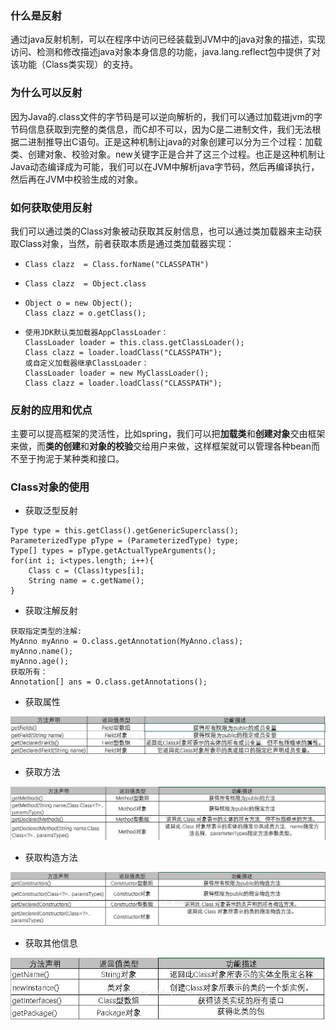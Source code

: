 ### 什么是反射

通过java反射机制，可以在程序中访问已经装载到JVM中的java对象的描述，实现访问、检测和修改描述java对象本身信息的功能，java.lang.reflect包中提供了对该功能（Class类实现）的支持。

### 为什么可以反射

因为Java的.class文件的字节码是可以逆向解析的，我们可以通过加载进jvm的字节码信息获取到完整的类信息，而C却不可以，因为C是二进制文件，我们无法根据二进制推导出C语句。正是这种机制让java的对象创建可以分为三个过程：加载类、创建对象、校验对象。new关键字正是合并了这三个过程。也正是这种机制让Java动态编译成为可能，我们可以在JVM中解析java字节码，然后再编译执行，然后再在JVM中校验生成的对象。

### 如何获取使用反射

我们可以通过类的Class对象被动获取其反射信息，也可以通过类加载器来主动获取Class对象，当然，前者获取本质是通过类加载器实现：

* ```
  Class clazz  = Class.forName("CLASSPATH")
  ```
* ```
  Class clazz  = Object.class
  ```
* ```
  Object o = new Object();
  Class clazz = o.getClass();
  ```
* ```
  使用JDK默认类加载器AppClassLoader：
  ClassLoader loader = this.class.getClassLoader();
  Class clazz = loader.loadClass("CLASSPATH");
  或自定义加载器继承ClassLoader：
  ClassLoader loader = new MyClassLoader();
  Class clazz = loader.loadClass("CLASSPATH");
  ```

### 反射的应用和优点

主要可以提高框架的灵活性，比如spring，我们可以把**加载类**和**创建对象**交由框架来做，而**类的创建**和**对象的校验**交给用户来做，这样框架就可以管理各种bean而不至于拘泥于某种类和接口。

### Class对象的使用

* 获取泛型反射

```
Type type = this.getClass().getGenericSuperclass();
ParameterizedType pType = (ParameterizedType) type;
Type[] types = pType.getActualTypeArguments();
for(int i; i<types.length; i++){
    Class c = (Class)types[i];
    String name = c.getName();
}
```

* 获取注解反射

```
获取指定类型的注解:
MyAnno myAnno = O.class.getAnnotation(MyAnno.class);
myAnno.name();
myAnno.age();
获取所有：
Annotation[] ans = O.class.getAnnotations();
```

* 获取属性

![](/assets/attr.jpg)

* 获取方法

![](/assets/getmethod.jpg)

* 获取构造方法

![](/assets/getCons.jpg)

* 获取其他信息

![](/assets/getother.jpg)



